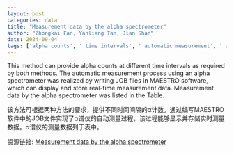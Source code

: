 ```yaml
---
layout: post
categories: data
title: "Measurement data by the alpha spectrometer"
author: "Zhongkai Fan, Yanliang Tan, Jian Shan"
date: 2024-09-04
tags: ['alpha counts', ' time intervals', ' automatic measurement', ' alpha spectrometer', ' JOB files', ' MAESTRO software', ' real-time measurement data', ' Table']
---
```


This method can provide alpha counts at different time intervals as required by both methods. The automatic measurement process using an alpha spectrometer was realized by writing JOB files in MAESTRO software, which can display and store real-time measurement data. Measurement data by the alpha spectrometer was listed in the Table.

该方法可根据两种方法的要求，提供不同时间间隔的α计数。通过编写MAESTRO软件中的JOB文件实现了α谱仪的自动测量过程，该过程能够显示并存储实时测量数据。α谱仪的测量数据列于表中。

资源链接: [Measurement data by the alpha spectrometer](https://doi.org/10.57760/sciencedb.12735)
